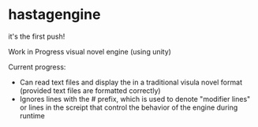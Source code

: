 # hastagengine
it's the first push!

Work in Progress visual novel engine (using unity)

Current progress:
- Can read text files and display the in a traditional visula novel format (provided text files are formatted correctly)
- Ignores lines with the # prefix, which is used to denote "modifier lines" or lines in the screipt that control the behavior of the engine during runtime
